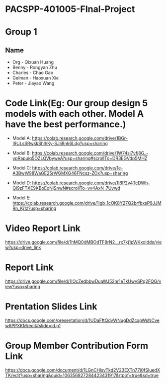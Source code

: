 # PACSPP-401005-FInal-Project

# Group 1
## Name
- Org - Qixuan Huang
- Benny - Rongyan Zhu
- Charles - Chao Gao
- Gelman - Haoxuan Xie
- Peter - Jiayao Wang

# Code Link(Eg: Our group design 5 models with each other. Model A have the best performance.)
- Model A: https://colab.research.google.com/drive/1BGr-I9ULsSRwskShlhKy-SJii8nk6Ldg?usp=sharing

- Model B: https://colab.research.google.com/drive/1W74si7vfj8G_-ypRapuiq5OZLQVbyweA?usp=sharing#scrollTo=DR3EGVdp5MHZ

- Model C: https://colab.research.google.com/drive/1e-A3BwW98WaGE25rWGMXG46FNcsz-ZOx?usp=sharing

- Model D: https://colab.research.google.com/drive/1I6P2v4TcDWh-Ql9zFTXE9KBoEoNjSnwN#scrollTo=vv4AxN_7Uvwd

- Model E: https://colab.research.google.com/drive/1igb_1cOK8Y27Q2brfbxsP9JJMRn_Kj1z?usp=sharing

# Video Report Link
https://drive.google.com/file/d/1hMQ0dMBOdTF8rN2__rx7kj1pWKxoIdds/view?usp=drive_link

# Report Link
https://drive.google.com/file/d/1IOcZedbbwDuaWJ52nr1eTkUwySPq2FQG/view?usp=sharing

# Prentation Slides Link
https://docs.google.com/presentation/d/1UDaFftQdvWNugDdZcxpWsNCvew6PPXKM/edit#slide=id.p1

# Group Member Contribution Form Link
https://docs.google.com/document/d/1LGnCHlsvTkd2V23EXTn77i0fSIuedXTK/edit?usp=sharing&ouid=106356827284423431917&rtpof=true&sd=true